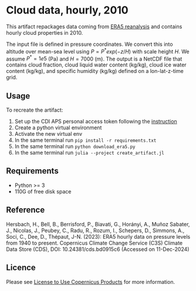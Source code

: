 # Cloud data, hourly, 2010

This artifact repackages data coming from [ERA5 reanalysis](https://cds.climate.copernicus.eu/datasets/reanalysis-era5-pressure-levels?tab=overview) 
and contains hourly cloud properties in 2010.

The input file is defined in pressure coordinates. We convert this into altitude over mean-sea level
using $P = P^*exp(-z / H)$ with scale height $H$. We assume $P^* = 1e5$ (Pa) and $H = 7000$ (m). The output 
is a NetCDF file that contains cloud fraction, cloud liquid water content (kg/kg), cloud ice water content (kg/kg),
and specific humidity (kg/kg) defined on a lon-lat-z-time grid.

## Usage
To recreate the artifact:
1. Set up the CDI APS personal access token following the [instruction](https://cds.climate.copernicus.eu/how-to-api#install-the-cds-api-token)
2. Create a python virtual environment
3. Activate the new virtual env
4. In the same terminal run `pip install -r requirements.txt`
5. In the same terminal run `python download_era5.py`
6. In the same terminal run `julia --project create_artifact.jl`

## Requirements
- Python >= 3
- 110G of free disk space

## Reference
Hersbach, H., Bell, B., Berrisford, P., Biavati, G., Horányi, A., Muñoz Sabater, J., Nicolas, J., Peubey, C., Radu, R., Rozum, I., Schepers, D., Simmons, A., Soci, C., Dee, D., Thépaut, J-N. (2023): ERA5 hourly data on pressure levels from 1940 to present. Copernicus Climate Change Service (C3S) Climate Data Store (CDS), DOI: 10.24381/cds.bd0915c6 (Accessed on 11-Dec-2024)

## Licence
Please see [License to Use Copernicus Products](https://object-store.os-api.cci2.ecmwf.int/cci2-prod-catalogue/licences/licence-to-use-copernicus-products/licence-to-use-copernicus-products_b4b9451f54cffa16ecef5c912c9cebd6979925a956e3fa677976e0cf198c2c18.pdf) for more information.